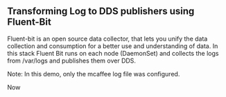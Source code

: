 ## Transforming Log to DDS publishers using Fluent-Bit

Fluent-bit is an open source data collector, that lets you unify the data collection and consumption for a better use and understanding of data. In this stack Fluent Bit runs on each node (DaemonSet) and collects the logs from /var/logs and publishes them over DDS.

Note: In this demo, only the mcaffee log file was configured.

Now